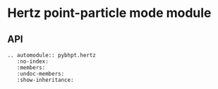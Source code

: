 # Hertz point-particle mode module

## API

```{eval-rst}
.. automodule:: pybhpt.hertz
   :no-index:
   :members:
   :undoc-members:
   :show-inheritance:
```
